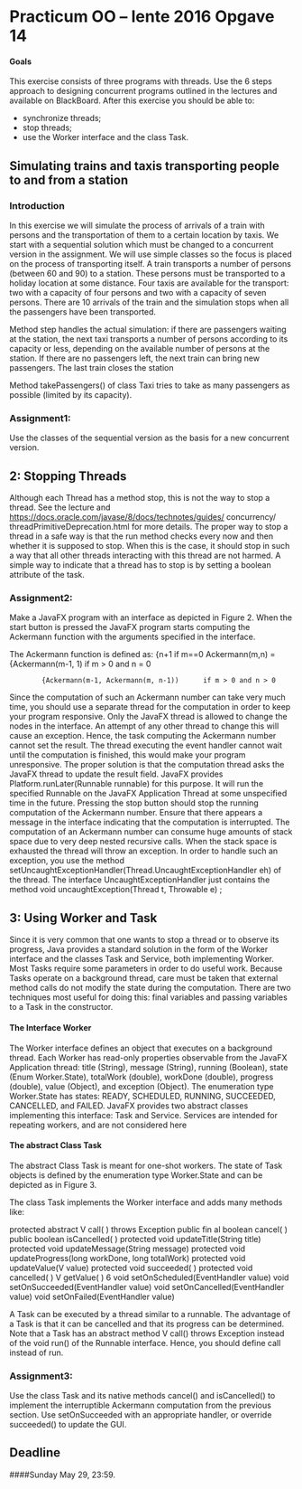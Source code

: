 # Practicum OO – lente 2016 Opgave 14
#### Goals
This exercise consists of three programs with threads. Use the 6 steps approach to designing concurrent
programs outlined in the lectures and available on BlackBoard. After this exercise you should
be able to:
+ synchronize threads;
+ stop threads;
+ use the Worker interface and the class Task.

## Simulating trains and taxis transporting people to and from a station

### Introduction

In this exercise we will simulate the process of arrivals of a train with persons and the transportation
of them to a certain location by taxis. We start with a sequential solution which must be
changed to a concurrent version in the assignment.
We will use simple classes so the focus is placed on the process of transporting itself. A train
transports a number of persons (between 60 and 90) to a station. These persons must be transported
to a holiday location at some distance. Four taxis are available for the transport: two with
a capacity of four persons and two with a capacity of seven persons.
There are 10 arrivals of the train and the simulation stops when all the passengers have been
transported.

Method step handles the actual simulation: if there are passengers waiting at the station, the next
taxi transports a number of persons according to its capacity or less, depending on the available
number of persons at the station. If there are no passengers left, the next train can bring new
passengers. The last train closes the station

Method takePassengers() of class Taxi tries to take as many passengers as possible (limited by
its capacity).

### Assignment1:
Use the classes of the sequential version as the basis for a new concurrent version.


## 2: Stopping Threads
Although each Thread has a method stop, this is not the way to stop a thread. See the lecture
and https://docs.oracle.com/javase/8/docs/technotes/guides/ concurrency/
threadPrimitiveDeprecation.html for more details. The proper way to stop a thread in a
safe way is that the run method checks every now and then whether it is supposed to stop. When
this is the case, it should stop in such a way that all other threads interacting with this thread are
not harmed. A simple way to indicate that a thread has to stop is by setting a boolean attribute of
the task.

### Assignment2: 
Make a JavaFX program with an interface as depicted in Figure 2. When the start button is
pressed the JavaFX program starts computing the Ackermann function with the arguments specified
in the interface.



The Ackermann function is defined as:
			{n+1						if m==0
Ackermann(m,n) = 	{Ackermann(m-1, 1)				if m > 0 and n = 0

			{Ackermann(m-1, Ackermann(m, n-1))		if m > 0 and n > 0



Since the computation of such an Ackermann number can take very much time, you should
use a separate thread for the computation in order to keep your program responsive.
Only the JavaFX thread is allowed to change the nodes in the interface. An attempt of any
other thread to change this will cause an exception. Hence, the task computing the Ackermann
number cannot set the result. The thread executing the event handler cannot wait until the
computation is finished, this would make your program unresponsive. The proper solution is
that the computation thread asks the JavaFX thread to update the result field. JavaFX provides
Platform.runLater(Runnable runnable) for this purpose. It will run the specified Runnable on
the JavaFX Application Thread at some unspecified time in the future.
Pressing the stop button should stop the running computation of the Ackermann number. Ensure
that there appears a message in the interface indicating that the computation is interrupted.
The computation of an Ackermann number can consume huge amounts of stack space due
to very deep nested recursive calls. When the stack space is exhausted the thread will throw an
exception. In order to handle such an exception, you use the method
setUncaughtExceptionHandler(Thread.UncaughtExceptionHandler eh)
of the thread. The interface UncaughtExceptionHandler just contains the method
void uncaughtException(Thread t, Throwable e) ;


## 3: Using Worker and Task
Since it is very common that one wants to stop a thread or to observe its progress, Java provides
a standard solution in the form of the Worker interface and the classes Task and Service, both
implementing Worker.
Most Tasks require some parameters in order to do useful work. Because Tasks operate on a
background thread, care must be taken that external method calls do not modify the state during
the computation. There are two techniques most useful for doing this: final variables and passing
variables to a Task in the constructor.

#### The Interface Worker
The Worker interface defines an object that executes on a background thread. Each Worker
has read-only properties observable from the JavaFX Application thread: title (String), message
(String), running (Boolean), state (Enum Worker.State), totalWork (double), workDone (double),
progress (double), value (Object), and exception (Object). The enumeration type Worker.State
has states: READY, SCHEDULED, RUNNING, SUCCEEDED, CANCELLED, and FAILED. JavaFX
provides two abstract classes implementing this interface: Task<V> and Service<V>. Services
are intended for repeating workers, and are not considered here

#### The abstract Class Task<V>
The abstract Class Task<V> is meant for one-shot workers. The state of Task objects is defined
by the enumeration type Worker.State and can be depicted as in Figure 3.

The class Task<V> implements the Worker interface and adds many methods like:

protected abstract V call( ) throws Exception
public fin al boolean cancel( )
public boolean isCancelled( )
protected void updateTitle(String title)
protected void updateMessage(String message)
protected void updateProgress(long workDone, long totalWork)
protected void updateValue(V value)
protected void succeeded( )
protected void cancelled( )
V getValue( )
6
void setOnScheduled(EventHandler<WorkerStateEvent> value)
void setOnSucceeded(EventHandler<WorkerStateEvent> value)
void setOnCancelled(EventHandler<WorkerStateEvent> value)
void setOnFailed(EventHandler<WorkerStateEvent> value)

A Task can be executed by a thread similar to a runnable. The advantage of a Task is that it can
be cancelled and that its progress can be determined. Note that a Task has an abstract method
V call() throws Exception instead of the void run() of the Runnable interface. Hence, you
should define call instead of run.


### Assignment3:
Use the class Task and its native methods cancel() and isCancelled() to implement the interruptible
Ackermann computation from the previous section. Use setOnSucceeded with an
appropriate handler, or override succeeded() to update the GUI.



## Deadline
####Sunday May 29, 23:59.
